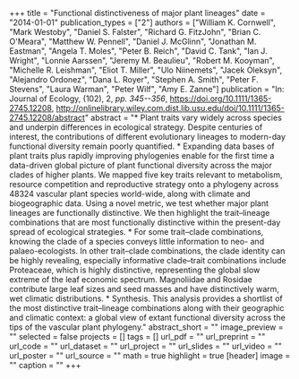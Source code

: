 +++
title = "Functional distinctiveness of major plant lineages"
date = "2014-01-01"
publication_types = ["2"]
authors = ["William K. Cornwell", "Mark Westoby", "Daniel S. Falster", "Richard G. FitzJohn", "Brian C. O'Meara", "Matthew W. Pennell", "Daniel J. McGlinn", "Jonathan M. Eastman", "Angela T. Moles", "Peter B. Reich", "David C. Tank", "Ian J. Wright", "Lonnie Aarssen", "Jeremy M. Beaulieu", "Robert M. Kooyman", "Michelle R. Leishman", "Eliot T. Miller", "Ulo Niinemets", "Jacek Oleksyn", "Alejandro Ordonez", "Dana L. Royer", "Stephen A. Smith", "Peter F. Stevens", "Laura Warman", "Peter Wilf", "Amy E. Zanne"]
publication = "In: Journal of Ecology, (102), 2, _pp. 345--356_, https://doi.org/10.1111/1365-2745.12208, http://onlinelibrary.wiley.com.dist.lib.usu.edu/doi/10.1111/1365-2745.12208/abstract"
abstract = "* Plant traits vary widely across species and underpin differences in ecological strategy. Despite centuries of interest, the contributions of different evolutionary lineages to modern-day functional diversity remain poorly quantified. * Expanding data bases of plant traits plus rapidly improving phylogenies enable for the first time a data-driven global picture of plant functional diversity across the major clades of higher plants. We mapped five key traits relevant to metabolism, resource competition and reproductive strategy onto a phylogeny across 48324 vascular plant species world-wide, along with climate and biogeographic data. Using a novel metric, we test whether major plant lineages are functionally distinctive. We then highlight the trait–lineage combinations that are most functionally distinctive within the present-day spread of ecological strategies. * For some trait–clade combinations, knowing the clade of a species conveys little information to neo- and palaeo-ecologists. In other trait–clade combinations, the clade identity can be highly revealing, especially informative clade–trait combinations include Proteaceae, which is highly distinctive, representing the global slow extreme of the leaf economic spectrum. Magnoliidae and Rosidae contribute large leaf sizes and seed masses and have distinctively warm, wet climatic distributions. * Synthesis. This analysis provides a shortlist of the most distinctive trait–lineage combinations along with their geographic and climatic context: a global view of extant functional diversity across the tips of the vascular plant phylogeny."
abstract_short = ""
image_preview = ""
selected = false
projects = []
tags = []
url_pdf = ""
url_preprint = ""
url_code = ""
url_dataset = ""
url_project = ""
url_slides = ""
url_video = ""
url_poster = ""
url_source = ""
math = true
highlight = true
[header]
image = ""
caption = ""
+++
